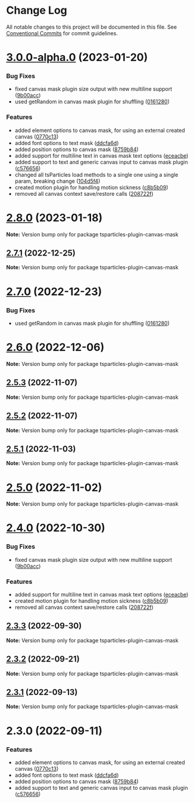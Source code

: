 # Change Log

All notable changes to this project will be documented in this file.
See [Conventional Commits](https://conventionalcommits.org) for commit guidelines.

# [3.0.0-alpha.0](https://github.com/matteobruni/tsparticles/compare/v2.0.0-alpha.0...v3.0.0-alpha.0) (2023-01-20)

### Bug Fixes

-   fixed canvas mask plugin size output with new multiline support ([9b00acc](https://github.com/matteobruni/tsparticles/commit/9b00acced4f670da880a045a6b963a19a38b4e3b))
-   used getRandom in canvas mask plugin for shuffling ([0161280](https://github.com/matteobruni/tsparticles/commit/0161280614b56461a87bfe06ed02c38982cda361))

### Features

-   added element options to canvas mask, for using an external created canvas ([0770c13](https://github.com/matteobruni/tsparticles/commit/0770c13fa7e22e6ffd286c97f0854415f9cc450d))
-   added font options to text mask ([ddcfa6d](https://github.com/matteobruni/tsparticles/commit/ddcfa6d68e3b8030bbbf8085a2177b845b0d86df))
-   added position options to canvas mask ([8759b84](https://github.com/matteobruni/tsparticles/commit/8759b84f7abbbfe374c0ba570d2ca27b69316896))
-   added support for multiline text in canvas mask text options ([eceacbe](https://github.com/matteobruni/tsparticles/commit/eceacbe1a66974518e6179bb9ea7199787bef220))
-   added support to text and generic canvas input to canvas mask plugin ([c576656](https://github.com/matteobruni/tsparticles/commit/c57665631903623b18832387a3e73e77841c0b69))
-   changed all tsParticles load methods to a single one using a single param, breaking change ([104d5f4](https://github.com/matteobruni/tsparticles/commit/104d5f41d19611ef882be0ecc417c7f1e925fd31))
-   created motion plugin for handling motion sickness ([c8b5b09](https://github.com/matteobruni/tsparticles/commit/c8b5b090f5059219c8ab1578e7a52ebc1fac6e14))
-   removed all canvas context save/restore calls ([208722f](https://github.com/matteobruni/tsparticles/commit/208722f0a521246165b7cdc529dfbfbd7a3cf7eb))

# [2.8.0](https://github.com/matteobruni/tsparticles/compare/tsparticles-plugin-canvas-mask@2.7.1...tsparticles-plugin-canvas-mask@2.8.0) (2023-01-18)

**Note:** Version bump only for package tsparticles-plugin-canvas-mask

## [2.7.1](https://github.com/matteobruni/tsparticles/compare/tsparticles-plugin-canvas-mask@2.7.0...tsparticles-plugin-canvas-mask@2.7.1) (2022-12-25)

**Note:** Version bump only for package tsparticles-plugin-canvas-mask

# [2.7.0](https://github.com/matteobruni/tsparticles/compare/tsparticles-plugin-canvas-mask@2.6.0...tsparticles-plugin-canvas-mask@2.7.0) (2022-12-23)

### Bug Fixes

-   used getRandom in canvas mask plugin for shuffling ([0161280](https://github.com/matteobruni/tsparticles/commit/0161280614b56461a87bfe06ed02c38982cda361))

# [2.6.0](https://github.com/matteobruni/tsparticles/compare/tsparticles-plugin-canvas-mask@2.5.3...tsparticles-plugin-canvas-mask@2.6.0) (2022-12-06)

**Note:** Version bump only for package tsparticles-plugin-canvas-mask

## [2.5.3](https://github.com/matteobruni/tsparticles/compare/tsparticles-plugin-canvas-mask@2.5.2...tsparticles-plugin-canvas-mask@2.5.3) (2022-11-07)

**Note:** Version bump only for package tsparticles-plugin-canvas-mask

## [2.5.2](https://github.com/matteobruni/tsparticles/compare/tsparticles-plugin-canvas-mask@2.5.1...tsparticles-plugin-canvas-mask@2.5.2) (2022-11-07)

**Note:** Version bump only for package tsparticles-plugin-canvas-mask

## [2.5.1](https://github.com/matteobruni/tsparticles/compare/tsparticles-plugin-canvas-mask@2.5.0...tsparticles-plugin-canvas-mask@2.5.1) (2022-11-03)

**Note:** Version bump only for package tsparticles-plugin-canvas-mask

# [2.5.0](https://github.com/matteobruni/tsparticles/compare/tsparticles-plugin-canvas-mask@2.4.0...tsparticles-plugin-canvas-mask@2.5.0) (2022-11-02)

**Note:** Version bump only for package tsparticles-plugin-canvas-mask

# [2.4.0](https://github.com/matteobruni/tsparticles/compare/tsparticles-plugin-canvas-mask@2.3.3...tsparticles-plugin-canvas-mask@2.4.0) (2022-10-30)

### Bug Fixes

-   fixed canvas mask plugin size output with new multiline support ([9b00acc](https://github.com/matteobruni/tsparticles/commit/9b00acced4f670da880a045a6b963a19a38b4e3b))

### Features

-   added support for multiline text in canvas mask text options ([eceacbe](https://github.com/matteobruni/tsparticles/commit/eceacbe1a66974518e6179bb9ea7199787bef220))
-   created motion plugin for handling motion sickness ([c8b5b09](https://github.com/matteobruni/tsparticles/commit/c8b5b090f5059219c8ab1578e7a52ebc1fac6e14))
-   removed all canvas context save/restore calls ([208722f](https://github.com/matteobruni/tsparticles/commit/208722f0a521246165b7cdc529dfbfbd7a3cf7eb))

## [2.3.3](https://github.com/matteobruni/tsparticles/compare/tsparticles-plugin-canvas-mask@2.3.2...tsparticles-plugin-canvas-mask@2.3.3) (2022-09-30)

**Note:** Version bump only for package tsparticles-plugin-canvas-mask

## [2.3.2](https://github.com/matteobruni/tsparticles/compare/tsparticles-plugin-canvas-mask@2.3.1...tsparticles-plugin-canvas-mask@2.3.2) (2022-09-21)

**Note:** Version bump only for package tsparticles-plugin-canvas-mask

## [2.3.1](https://github.com/matteobruni/tsparticles/compare/tsparticles-plugin-canvas-mask@2.3.0...tsparticles-plugin-canvas-mask@2.3.1) (2022-09-13)

**Note:** Version bump only for package tsparticles-plugin-canvas-mask

# 2.3.0 (2022-09-11)

### Features

-   added element options to canvas mask, for using an external created canvas ([0770c13](https://github.com/matteobruni/tsparticles/commit/0770c13fa7e22e6ffd286c97f0854415f9cc450d))
-   added font options to text mask ([ddcfa6d](https://github.com/matteobruni/tsparticles/commit/ddcfa6d68e3b8030bbbf8085a2177b845b0d86df))
-   added position options to canvas mask ([8759b84](https://github.com/matteobruni/tsparticles/commit/8759b84f7abbbfe374c0ba570d2ca27b69316896))
-   added support to text and generic canvas input to canvas mask plugin ([c576656](https://github.com/matteobruni/tsparticles/commit/c57665631903623b18832387a3e73e77841c0b69))
